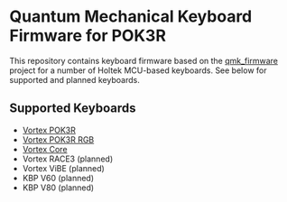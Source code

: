 # Quantum Mechanical Keyboard Firmware for POK3R

This repository contains keyboard firmware based on the [qmk\_firmware](http://github.com/qmk/qmk_firmware) project for a number of Holtek MCU-based keyboards. See below for supported and planned keyboards.

## Supported Keyboards

* [Vortex POK3R](/keyboards/vortex/pok3r/)
* [Vortex POK3R RGB](/keyboards/vortex/pok3r_rgb/)
* [Vortex Core](/keyboards/vortex/core/)
* Vortex RACE3 (planned)
* Vortex ViBE (planned)
* KBP V60 (planned)
* KBP V80 (planned)

